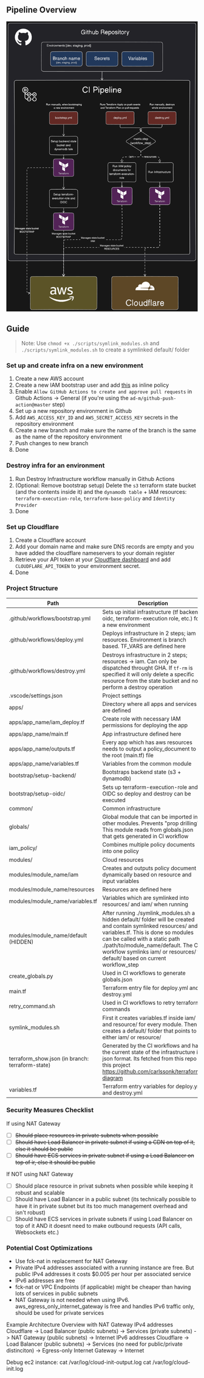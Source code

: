 ## Pipeline Overview
![CI Pipeline Diagram](ci-pipeline-diagram.png)

## Guide
> Note: Use `chmod +x ./scripts/symlink_modules.sh` and `./scripts/symlink_modules.sh` to create a symlinked default/ folder

### Set up and create infra on a new environment
1. Create a new AWS account
2. Create a new IAM bootstrap user and add [this](bootstrap/README.md) as inline policy
3. Enable `Allow GitHub Actions to create and approve pull requests` in Github Actions -> General (if you're using the `ad-m/github-push-action@master` step)
4. Set up a new repository environment in Github
5. Add `AWS_ACCESS_KEY_ID` and `AWS_SECRET_ACCESS_KEY` secrets in the repository environment
6. Create a new branch and make sure the name of the branch is the same as the name of the repository environment
7. Push changes to new branch
8. Done

### Destroy infra for an environment
1. Run Destroy Infrastructure workflow manually in Github Actions
2. (Optional: Remove bootstrap setup) Delete the `s3` terraform state bucket (and the contents inside it) and the `dynamodb table` + IAM resources: `terraform-execution-role`, `terraform-base-policy` and `Identity Provider`
3. Done

### Set up Cloudflare
1. Create a Cloudflare account
2. Add your domain name and make sure DNS records are empty and you have added the cloudflare nameservers to your domain register
3. Retrieve your API token at your [Cloudflare dashboard](https://dash.cloudflare.com/profile/api-tokens) and add `CLOUDFLARE_API_TOKEN` to your environment secret.
4. Done

### Project Structure
| Path                                 | Description                                                                                                                                                                                                                                                                                                   |
|--------------------------------------|---------------------------------------------------------------------------------------------------------------------------------------------------------------------------------------------------------------------------------------------------------------------------------------------------------------|
| .github/workflows/bootstrap.yml      | Sets up initial infrastructure (tf backend, oidc, terraform-execution role, etc.) for a new environment                                                                                                                                                                                                       |
| .github/workflows/deploy.yml         | Deploys infrastructure in 2 steps; iam -> resources. Environment is branch based. TF_VARS are defined here                                                                                                                                                                                                    |
| .github/workflows/destroy.yml        | Destroys infrastructure in 2 steps; resources -> iam. Can only be dispatched throught GHA. If `tf-rm` is specified it will only delete a specific resource from the state bucket and not perform a destroy operation                                                                                          |
| .vscode/settings.json                | Project settings                                                                                                                                                                                                                                                                                              |
| apps/                                | Directory where all apps and services are defined                                                                                                                                                                                                                                                             |
| apps/app_name/iam_deploy.tf          | Create role with necessary IAM permissions for deploying the app                                                                                                                                                                                                                                              |
| apps/app_name/main.tf                | App infrastructure defined here                                                                                                                                                                                                                                                                               |
| apps/app_name/outputs.tf             | Every app which has aws resources needs to output a policy_document to the root (main.tf) file                                                                                                                                                                                                                |
| apps/app_name/variables.tf           | Variables from the common module                                                                                                                                                                                                                                                                              |
| bootstrap/setup-backend/             | Bootstraps backend state (s3 + dynamodb)                                                                                                                                                                                                                                                                      |
| bootstrap/setup-oidc/                | Sets up terraform-execution-role and OIDC so deploy and destroy can be executed                                                                                                                                                                                                                               |
| common/                              | Common infrastructure                                                                                                                                                                                                                                                                                         |
| globals/                             | Global module that can be imported in other modules. Prevents "prop drilling". This module reads from globals.json that gets generated in CI workflow                                                                                                                                                         |
| iam_policy/                          | Combines multiple policy documents into one policy                                                                                                                                                                                                                                                            |
| modules/                             | Cloud resources                                                                                                                                                                                                                                                                                               |
| modules/module_name/iam              | Creates and outputs policy document dynamically based on resource and input variables                                                                                                                                                                                                                         |
| modules/module_name/resources        | Resources are defined here                                                                                                                                                                                                                                                                                    |
| modules/module_name/variables.tf     | Variables which are symlinked into resources/ and iam/ when running                                                                                                                                                                                                                                           |
| modules/module_name/default (HIDDEN) | After running ./symlink_modules.sh a hidden default/ folder will be created and contain symlinked resources/ and variables.tf. This is done so modules can be called with a static path ./path/to/module_name/default. The CI workflow symlinks iam/ or resources/ to default/ based on current workflow_step |
| create_globals.py                    | Used in CI workflows to generate globals.json                                                                                                                                                                                                                                                                 |
| main.tf                              | Terraform entry file for deploy.yml and destroy.yml                                                                                                                                                                                                                                                           |
| retry_command.sh                     | Used in CI workflows to retry terraform commands                                                                                                                                                                                                                                                              |
| symlink_modules.sh                   | First it creates variables.tf inside iam/ and resource/ for every module. Then it creates a default/ folder that points to either iam/ or resource/                                                                                                                                                           |
| terraform_show.json (in branch: terraform-state)                  | Generated by the CI workflows and has the current state of the infrastructure in json format. Its fetched from this repo in this project https://github.com/carlssonk/terraform-diagram                                                                                                                       |
| variables.tf                         | Terraform entry variables for deploy.yml and destroy.yml                                                                                                                                                                                                                                                      |


### Security Measures Checklist
If using NAT Gateway
- [ ] ~~Should place resources in private subnets when possible~~
- [ ] ~~Should have Load Balancer in private subnet if using a CDN on top of it, else it should be public~~
- [ ] ~~Should have ECS services in private subnet if using a Load Balancer on top of ir, else it should be public~~

If NOT using NAT Gateway
- [ ] Should place resource in privat subnets when possible while keeping it robust and scalable
- [ ] Should have Load Balancer in a public subnet (its technically possible to have it in private subnet but its too much management overhead and isn't robust)
- [ ] Should have ECS services in private subnets if using Load Balancer on top of it AND it doesnt need to make outbound requests (API calls, Websockets etc.)

### Potential Cost Optimizations
* Use fck-nat in replacement for NAT Geteway
* Private IPv4 addresses associated with a running instance are free. But public IPv4 addresses it costs $0.005 per hour per associated service
* IPv6 addresses are free
* fck-nat or VPC Endpoints (if applicable) might be cheaper than having lots of services in public subnets
* NAT Gateway is not needed when using IPv6. aws_egress_only_internet_gateway is free and handles IPv6 traffic only, should be used for private services


Example Architecture Overview with NAT Gateway
IPv4 addresses
Cloudflare -> Load Balancer (public subnets) -> Services (private subnets) -> NAT Gateway (public subnets) -> Internet
IPv6 addresses
Cloudflare -> Load Balancer (public subnets) -> Services (no need for public/private distinciton) -> Egress-only Internet Gateway -> Internet

Debug ec2 instance: 
cat /var/log/cloud-init-output.log
cat /var/log/cloud-init.log